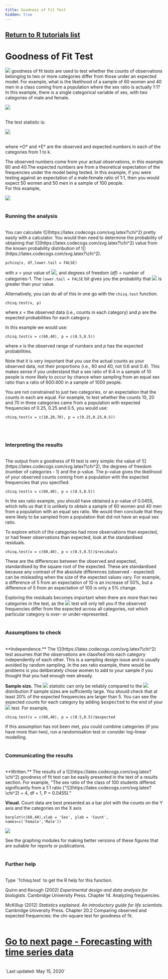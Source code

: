 ```yaml
---
title: Goodness of Fit Test
hidden: true
---
```

## [Return to R tutorials list](%base_url%/?r-language)

# Goodness of Fit Test

![](https://latex.codecogs.com/svg.latex?\chi^2) goodness of fit tests are used to test whether the counts of observations belonging to two or more categories differ from those under an expected model. For example, what is the likelihood of a sample of 60 women and 40 men in a class coming from a population where the sex ratio is actually 1:1? In this example, there is a single categorical variable of sex, with two categories of male and female.
<br>

![](%theme_url%/img/Goodness_of_fit_test_image.jpg)  

<br>
The test statistic is: 

![](https://latex.codecogs.com/svg.latex?\chi^{2}=\sum_{i=1}^{k}\frac{(O_{i}-E_{i})^2}{E_{i}})


<br>
where *O* and *E* are the observed and expected numbers in each of the categories from 1 to k.

The observed numbers come from your actual observations, in this example 60 and 40.The expected numbers are from a theoretical expectation of the frequencies under the model being tested. In this example, if you were testing against an expectation of a male:female ratio of 1:1, then you would expect 50 women and 50 men in a sample of 100 people.    
For this example, 

![](https://latex.codecogs.com/svg.latex?\chi^2=\frac{(60-50)^2}{50}+\frac{(40-50)^2}{50})
<br><br>

### Running the analysis
<br>
You can calculate ![](https://latex.codecogs.com/svg.latex?\chi^2) pretty easily with a calculator. You would then need to determine the probability of obtaining that ![](https://latex.codecogs.com/svg.latex?\chi^2) value from the known probability distribution of ![](https://latex.codecogs.com/svg.latex?\chi^2).

```{r, eval = FALSE}
pchisq(x, df,lower.tail = FALSE)
```

with *x* = your value of ![](https://latex.codecogs.com/svg.latex?\chi^2), and degrees of freedom (*df*) = number of categories-1. The `lower.tail = FALSE` bit gives you the probability that ![](https://latex.codecogs.com/svg.latex?\chi^2) is greater than your value.

Alternatively, you can do all of this in one go with the `chisq.test` function. 

```{r, eval = FALSE}
chisq.test(x, p) 
```
    
where *x* = the observed data (i.e., counts in each category) and *p* are the expected probabilities for each category.

In this example we would use:

```{r, eval = FALSE}
chisq.test(x = c(60,40), p = c(0.5,0.5))
```

where *x* is the observed range of numbers and *p* has the expected probabilities.

Note that it is very important that you use the actual counts as your observed data, not their proportions (i.e., 60 and 40, not 0.6 and 0.4). This makes sense if you understand that a sex ratio of 6:4 in a sample of 10 people is more likely to occur by chance when sampling from an equal sex ratio than a ratio of 600:400 in a sample of 1000 people.  

You are not constrained to just two categories, or an expectation that the counts in each are equal. For example, to test whether the counts 10, 20 and 70 in three categories came from a population with expected frequencies of 0.25, 0.25 and 0.5, you would use:

```{r, eval = FALSE}
chisq.test(x = c(10,20,70), p = c(0.25,0.25,0.5))
```
<br><br>

### Interpreting the results
<br>
The output from a goodness of fit test is very simple: the value of ![](https://latex.codecogs.com/svg.latex?\chi^2), the degrees of freedom (number of categories - 1) and the p-value. The p-value gives the likelihood of your observed counts coming from a population with the expected frequencies that you specified.

```{r, echo = FALSE}
chisq.test(x = c(60,40), p = c(0.5,0.5))
```

In the sex ratio example, you should have obtained a p-value of 0.0455, which tells us that it is unlikely to obtain a sample of 60 women and 40 men from a population with an equal sex ratio. We would then conclude that they were likely to be sampled from a population that did not have an equal sex ratio.  

To explore which of the categories had more observations than expected, or had fewer observations than expected, look at the standardised residuals. 

```{r, eval = FALSE}
chisq.test(x = c(60,40), p = c(0.5,0.5))$residuals
```

These are the differences between the observed and expected, standardised by the square root of the expected. These are standardised because any contrast of the absolute differences (observed - expected) can be misleading when the size of the expected values vary. For example, a difference of 5 from an expectation of 10 is an increase of 50%, but a difference of 5 from an expectation of 100 is only a 5% change.  

Exploring the residuals becomes important when there are more than two categories in the test, as the ![](https://latex.codecogs.com/svg.latex?\chi^2) test will only tell you if the observed frequencies differ from the expected across all categories, not which particular category is over- or under-represented.
<br><br>

### Assumptions to check
<br>
**Independence.** The ![](https://latex.codecogs.com/svg.latex?\chi^2) test assumes that the observations are classfied into each category independently of each other. This is a sampling design issue and is usually avoided by random sampling. In the sex ratio example, there would be problems is you deliberately chose women to add to your sample if you thought that you had enough men already.  

**Sample size.** The ![](https://latex.codecogs.com/svg.latex?\chi^2) statistic can only be reliably compared to the ![](https://latex.codecogs.com/svg.latex?\chi^2) distribution if sample sizes are sufficiently large. You should check that at least 20% of the expected frequencies are larger than 5. You can see the expected counts for each category by adding <font face="monospace">$expected</font> to the end of your ![](https://latex.codecogs.com/svg.latex?\chi^2) test. For example,


```{r, eval = FALSE}
chisq.test(x = c(60,40), p = c(0.5,0.5))$expected
```


If this assumption has not been met, you could combine categories (if you have more than two), run a randomisation test or consider log-linear modelling.
<br><br>

### Communicating the results
<br>
**Written.** The results of a ![](https://latex.codecogs.com/svg.latex?\chi^2) goodness of fit test can be easily presented in the text of a results section. For example, "The sex ratio of the class of 100 students differed significantly from a 1:1 ratio ("![](https://latex.codecogs.com/svg.latex?\chi^2) = 4, df = 1, P = 0.0455)."  

**Visual.** Count data are best presented as a bar plot with the counts on the Y axis and the categories on the X axis 

```{r}
barplot(c(60,40),xlab = 'Sex', ylab = 'Count', names=c('Female','Male'))
```
![](%theme_url%/img/good-graph.png)

See the graphing modules for making better versions of these figures that are suitable for reports or publications.
<br><br>

### Further help
<br>
Type `?chisq.test` to get the R help for this function. 

Quinn and Keough (2002) *Experimental design and data analysis for biologists*. Cambridge University Press. Chapter 14. Analyzing frequencies.

McKillup (2012) *Statistics explained. An introductory guide for life scientists.* Cambridge University Press. Chapter 20.2 Comparing observed and expected frequencies: the chi-square test for goodness of fit.
<br><br>
# [Go to next page - Forecasting with time series data](%base_url%/?forecasting-with-time-series-data)

<br>
`Last updated: May 15, 2020`
